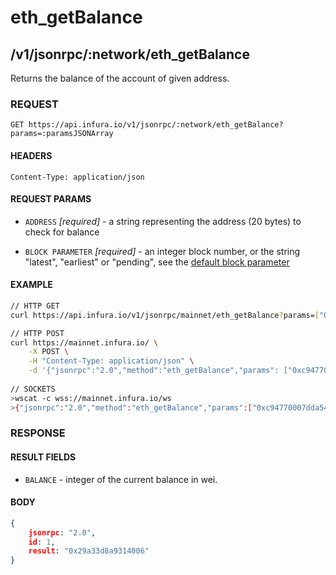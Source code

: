 # eth_getBalance

## /v1/jsonrpc/:network/eth_getBalance

Returns the balance of the account of given address.

### REQUEST

`GET https://api.infura.io/v1/jsonrpc/:network/eth_getBalance?params=:paramsJSONArray`

#### HEADERS

`Content-Type: application/json`

#### REQUEST PARAMS
- `ADDRESS` _[required]_ - a string representing the address (20 bytes) to check for balance

- `BLOCK PARAMETER` _[required]_ - an integer block number, or the string "latest", "earliest" or "pending", see the [default block parameter](https://github.com/ethereum/wiki/wiki/JSON-RPC#the-default-block-parameter)

#### EXAMPLE
```bash
// HTTP GET
curl https://api.infura.io/v1/jsonrpc/mainnet/eth_getBalance?params=["0xc94770007dda54cF92009BFF0dE90c06F603a09f","latest"]

// HTTP POST
curl https://mainnet.infura.io/ \
    -X POST \
    -H "Content-Type: application/json" \
    -d '{"jsonrpc":"2.0","method":"eth_getBalance","params": ["0xc94770007dda54cF92009BFF0dE90c06F603a09f", "latest"],"id":1}'
    
// SOCKETS
>wscat -c wss://mainnet.infura.io/ws 
>{"jsonrpc":"2.0","method":"eth_getBalance","params":["0xc94770007dda54cF92009BFF0dE90c06F603a09f","latest"],"id":73}
```

### RESPONSE

#### RESULT FIELDS
- `BALANCE` - integer of the current balance in wei.

#### BODY

```json
{
    jsonrpc: "2.0",
    id: 1,
    result: "0x29a33d8a9314006"
}
```

